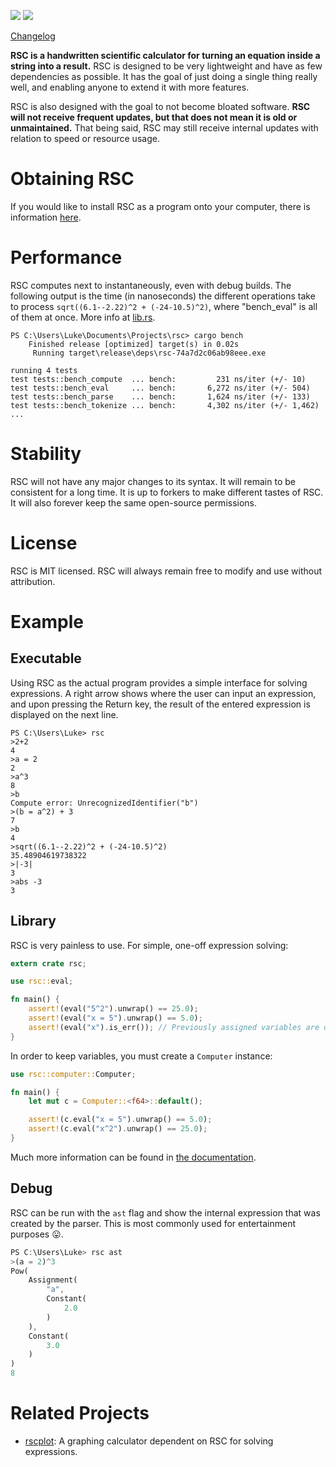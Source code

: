 ![](https://img.shields.io/crates/l/rsc.svg) ![](https://img.shields.io/badge/status-stable-blue.svg)

[Changelog](CHANGELOG.md)

**RSC is a handwritten scientific calculator for turning an equation inside a string into a result.** RSC is designed to be very lightweight and have as few dependencies as possible. It has the goal of just doing a single thing really well, and enabling anyone to extend it with more features.

RSC is also designed with the goal to not become bloated software. **RSC will not receive frequent updates, but that does not mean it is old or unmaintained.** That being said, RSC may still receive internal updates with relation to speed or resource usage.

# Obtaining RSC
If you would like to install RSC as a program onto your computer, there is information [here](https://github.com/asmoaesl/rsc/wiki/Executable).

# Performance
RSC computes next to instantaneously, even with debug builds. The following output is the time (in nanoseconds) the different operations take to process `sqrt((6.1--2.22)^2 + (-24-10.5)^2)`, where "bench_eval" is all of them at once. More info at [lib.rs](https://github.com/asmoaesl/rsc/blob/master/src/lib.rs).
```
PS C:\Users\Luke\Documents\Projects\rsc> cargo bench
    Finished release [optimized] target(s) in 0.02s
     Running target\release\deps\rsc-74a7d2c06ab98eee.exe

running 4 tests
test tests::bench_compute  ... bench:         231 ns/iter (+/- 10)
test tests::bench_eval     ... bench:       6,272 ns/iter (+/- 504)
test tests::bench_parse    ... bench:       1,624 ns/iter (+/- 133)
test tests::bench_tokenize ... bench:       4,302 ns/iter (+/- 1,462)
...
```

# Stability
RSC will not have any major changes to its syntax. It will remain to be consistent for a long time. It is up to forkers to make different tastes of RSC. It will also forever keep the same open-source permissions.

# License
RSC is MIT licensed. RSC will always remain free to modify and use without attribution.

# Example
## Executable
Using RSC as the actual program provides a simple interface for solving expressions. A right arrow shows where the user can input an expression, and upon pressing the Return key, the result of the entered expression is displayed on the next line.
```
PS C:\Users\Luke> rsc
>2+2
4
>a = 2
2
>a^3
8
>b
Compute error: UnrecognizedIdentifier("b")
>(b = a^2) + 3
7
>b
4
>sqrt((6.1--2.22)^2 + (-24-10.5)^2)
35.48904619738322
>|-3|
3
>abs -3
3
```
## Library
RSC is very painless to use. For simple, one-off expression solving:
```rust
extern crate rsc;

use rsc::eval;

fn main() {
    assert!(eval("5^2").unwrap() == 25.0);
    assert!(eval("x = 5").unwrap() == 5.0);
    assert!(eval("x").is_err()); // Previously assigned variables are discarded
}
```
In order to keep variables, you must create a `Computer` instance:
```rs
use rsc::computer::Computer;

fn main() {
    let mut c = Computer::<f64>::default();

    assert!(c.eval("x = 5").unwrap() == 5.0);
    assert!(c.eval("x^2").unwrap() == 25.0);
}
```

Much more information can be found in [the documentation](https://docs.rs/rsc/).
## Debug
RSC can be run with the `ast` flag and show the internal expression that was created by the parser. This is most commonly used for entertainment purposes 😛.
```rust
PS C:\Users\Luke> rsc ast
>(a = 2)^3
Pow(
    Assignment(
        "a",
        Constant(
            2.0
        )
    ),
    Constant(
        3.0
    )
)
8
```
# Related Projects
* [rscplot](https://github.com/asmoaesl/rscplot): A graphing calculator dependent on RSC for solving expressions.
